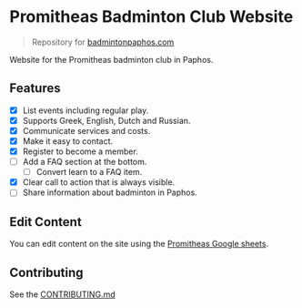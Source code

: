 # Promitheas Badminton Club Website

> Repository for [badmintonpaphos.com][website]

Website for the Promitheas badminton club in Paphos.

## Features

- [x] List events including regular play.
- [x] Supports Greek, English, Dutch and Russian.
- [x] Communicate services and costs.
- [x] Make it easy to contact.
- [x] Register to become a member.
- [ ] Add a FAQ section at the bottom.
  - [ ] Convert learn to a FAQ item.
- [x] Clear call to action that is always visible.
- [ ] Share information about badminton in Paphos.

## Edit Content

You can edit content on the site using the [Promitheas Google
sheets][spreadsheet].

## Contributing

See the [CONTRIBUTING.md][contributing]

[contributing]:./CONTRIBUTING.md
[spreadsheet]:https://docs.google.com/spreadsheets/d/1cqdZfqpBg20zd027ZhYXhNfVCKPRyB4t-4BWx6-gJyw/edit?usp=sharing
[website]:https://badmintonpaphos.com

